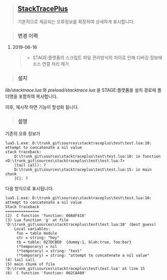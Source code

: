 > ## [StackTracePlus](https://github.com/ignacio/StackTracePlus)
> 기본적으로 제공되는 오류정보를 확장하여 상세하게 표시합니다.

> ### 변경 이력  
  1. 2019-06-16 
     > - STAGE:플랫폼의 스크립트 파일 관리방식의 차이로 인해 디버깅 정보에 소스 연결 처리 제거

> ### 설치
  *lib/stacktrace.lua* 와 *preload/stacktrace.lua* 을 STAGE:플랫폼을 설치 경로에 폴더명을 포함하여 복사합니다.
  
  이후, 재시작 하면 기능이 할성화 됩니다.

> ### 설명

기존의 오류 정보가 

    lua5.1.exe: D:\trunk_git\sources\stacktraceplus\test\test.lua:10: attempt to concatenate a nil value
    stack traceback:
    	D:\trunk_git\sources\stacktraceplus\test\test.lua:10: in function <D:\trunk_git\sources\stacktraceplus\test\test.lua:7>
    	(tail call): ?
    	D:\trunk_git\sources\stacktraceplus\test\test.lua:15: in main chunk
    	[C]: ?
		
다음 방식으로 표시됩니다.

    lua5.1.exe: D:\trunk_git\sources\stacktraceplus\test\test.lua:10: attempt to concatenate a nil value
    Stack Traceback
    ===============
    (2)  C function 'function: 00A8F418'
    (3) Lua function 'g' at file 'D:\trunk_git\sources\stacktraceplus\test\test.lua:10' (best guess)
    	Local variables:
    	 fun = table module
    	 str = string: "hey"
    	 tb = table: 027DCBE0  {dummy:1, blah:true, foo:bar}
    	 (*temporary) = nil
    	 (*temporary) = string: "text"
    	 (*temporary) = string: "attempt to concatenate a nil value"
    (4) tail call
    (5) main chunk of file 'D:\trunk_git\sources\stacktraceplus\test\test.lua' at line 15
    (6)  C function 'function: 002CA480'
